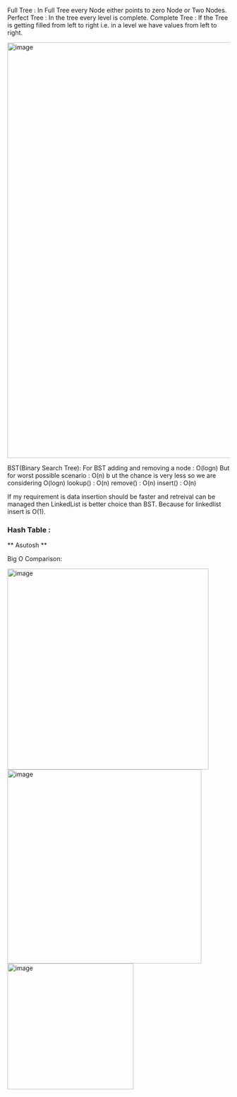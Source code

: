 Full Tree : In Full Tree every Node either points to zero Node or Two Nodes.
Perfect Tree : In the tree every level is complete.
Complete Tree : If the Tree is getting filled from left to right i.e. in a level we have values from left to right.

<img width="943" alt="image" src="https://github.com/GrowingStone07/python/assets/106248741/a0c0b459-431f-4140-a6c2-da6e21d6e085">

BST(Binary Search Tree):
For BST adding and removing a node : O(logn)
But for worst possible scenario : O(n) b ut the chance is very less so we are considering O(logn)
lookup() : O(n)
remove() : O(n)
insert() : O(n)


If my requirement is data insertion should be faster and retreival can be managed then LinkedList is better choice than BST.
Because for linkedlist insert is O(1).

### Hash Table : 

** Asutosh **



Big O Comparison:


<img width="456" alt="image" src="https://github.com/GrowingStone07/python/assets/106248741/0308b4d2-7c0c-427f-8acc-df85c86386f6">

<img width="440" alt="image" src="https://github.com/GrowingStone07/python/assets/106248741/5ac2fb16-7207-47e2-9c9e-dda3af26b6a9">

<img width="286" alt="image" src="https://github.com/GrowingStone07/python/assets/106248741/6db6e7d7-6a14-4bff-ae52-520a52067b71">

